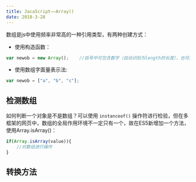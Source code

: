 ```yaml
---
title: JacaScript——Array()
date: 2018-3-28
---
```


数组是js中使用频率非常高的一种引用类型，有两种创建方式：

- 使用构造函数：
```javascript
var newob = new Array();    //括号中可包含数字（自动识别为length的长度），也可直接输入几段字符串。（new操作符可省略）
```
- 使用数组字面量表示法:
```javascript
var newob = ["a", "b", "c"];
```

## 检测数组

如何判断一个对象是不是数组？可以使用 ` instanceof() ` 操作符进行检验，但在多框架的网页中，数组的全局作用环境不一定只有一个，故在ES5新增加一个方法，使用Array.isArray()：
```javascript
if(Array.isArray(value)){
	//对数组进行操作
}
```

## 转换方法


